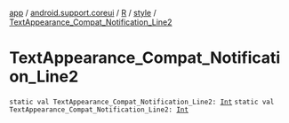 [app](../../../index.md) / [android.support.coreui](../../index.md) / [R](../index.md) / [style](index.md) / [TextAppearance_Compat_Notification_Line2](.)

# TextAppearance_Compat_Notification_Line2

`static val TextAppearance_Compat_Notification_Line2: `[`Int`](https://kotlinlang.org/api/latest/jvm/stdlib/kotlin/-int/index.html)
`static val TextAppearance_Compat_Notification_Line2: `[`Int`](https://kotlinlang.org/api/latest/jvm/stdlib/kotlin/-int/index.html)